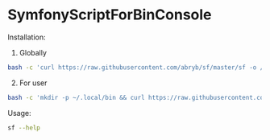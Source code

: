 # SymfonyScriptForBinConsole

Installation:

1. Globally
```bash
bash -c 'curl https://raw.githubusercontent.com/abryb/sf/master/sf -o /usr/local/bin/sf && chmod +x /usr/local/bin/sf'
```
2. For user
```bash
bash -c 'mkdir -p ~/.local/bin && curl https://raw.githubusercontent.com/abryb/sf/master/sf -o $HOME/.local/bin/sf && chmod +x $HOME/.local/bin/sf && if ! command -v sf; then echo 'PATH="$PATH:~/.local/bin"' >> ~/.profile && source ~/.profile;  fi'

```


Usage:
```bash
sf --help
```
